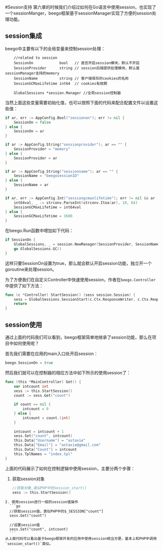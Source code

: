 #Session支持
第六章的时候我们介绍过如何在Go语言中使用session，也实现了一个sessionManger，beego框架基于sessionManager实现了方便的session处理功能。

## session集成
beego中主要有以下的全局变量来控制session处理：
```
	//related to session 
	SessionOn            bool   // 是否开启session模块，默认不开启
	SessionProvider      string // session后端提供处理模块，默认是sessionManager支持的memory
	SessionName          string // 客户端保存的cookies的名称
	SessionGCMaxLifetime int64  // cookies有效期

	GlobalSessions *session.Manager //全局session控制器
```
当然上面这些变量需要初始化值，也可以按照下面的代码来配合配置文件以设置这些值：
```go
if ar, err := AppConfig.Bool("sessionon"); err != nil {
	SessionOn = false
} else {
	SessionOn = ar
}

if ar := AppConfig.String("sessionprovider"); ar == "" {
	SessionProvider = "memory"
} else {
	SessionProvider = ar
}

if ar := AppConfig.String("sessionname"); ar == "" {
	SessionName = "beegosessionID"
} else {
	SessionName = ar
}

if ar, err := AppConfig.Int("sessiongcmaxlifetime"); err != nil && ar != 0 {
	int64val, _ := strconv.ParseInt(strconv.Itoa(ar), 10, 64)
	SessionGCMaxLifetime = int64val
} else {
	SessionGCMaxLifetime = 3600
}	
```	
在beego.Run函数中增加如下代码：
```go
if SessionOn {
	GlobalSessions, _ = session.NewManager(SessionProvider, SessionName, SessionGCMaxLifetime)
	go GlobalSessions.GC()
}
```
	
这样只要SessionOn设置为true，那么就会默认开启session功能，独立开一个goroutine来处理session。

为了方便我们在自定义Controller中快速使用session，作者在`beego.Controller`中提供了如下方法：
```go
func (c *Controller) StartSession() (sess session.Session) {
	sess = GlobalSessions.SessionStart(c.Ctx.ResponseWriter, c.Ctx.Request)
	return
}		
```

## session使用
通过上面的代码我们可以看到，beego框架简单地继承了session功能，那么在项目中如何使用呢？

首先我们需要在应用的main入口处开启session：
```go
beego.SessionOn = true
```

然后我们就可以在控制器的相应方法中如下所示的使用session了：		
```go
func (this *MainController) Get() {
	var intcount int
	sess := this.StartSession()
	count := sess.Get("count")
	
	if count == nil {
		intcount = 0
	} else {
		intcount = count.(int)
	}
	
	intcount = intcount + 1
	sess.Set("count", intcount)
	this.Data["Username"] = "astaxie"
	this.Data["Email"] = "astaxie@gmail.com"
	this.Data["Count"] = intcount
	this.TplNames = "index.tpl"
}
```
	
上面的代码展示了如何在控制逻辑中使用session，主要分两个步骤：

1. 获取session对象
	```go
	//获取对象,类似PHP中的session_start()
	sess := this.StartSession()
  ```
2. 使用session进行一般的session值操作
	```go
	//获取session值，类似PHP中的$_SESSION["count"]
	sess.Get("count")
		
	//设置session值
	sess.Set("count", intcount)
	```
从上面代码可以看出基于beego框架开发的应用中使用session相当方便，基本上和PHP中调用`session_start()`类似。

